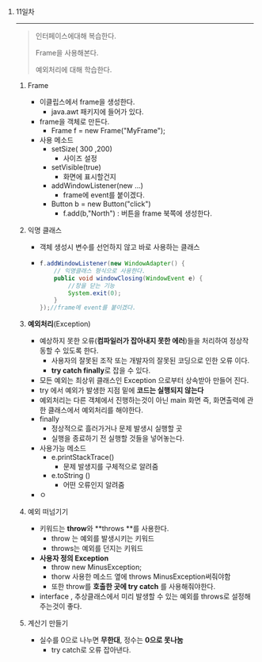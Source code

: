 1. 11일차

   ---

   > 인터페이스에대해 복습한다. 
   >
   > Frame을 사용해본다. 
   >
   > 예외처리에 대해 학습한다. 

   

   1. Frame

      + 이클립스에서 frame을 생성한다. 
        + java.awt 패키지에 들어가 있다. 
      + frame을 객체로 만든다. 
        + Frame f = new Frame("MyFrame");
      + 사용 메소드
        + setSize( 300 ,200) 
          + 사이즈 설정
        + setVisible(true)
          + 화면에 표시할건지 
        + addWindowListener(new ...)
          + frame에 event를 붙이겠다. 
        + Button b = new Button("click")
          + f.add(b,"North") : 버튼을 frame 북쪽에 생성한다. 

   2. 익명 클래스

      + 객체 생성시 변수를 선언하지 않고 바로 사용하는 클래스

      + ```java
        f.addWindowListener(new WindowAdapter() {
            // 익명클래스 형식으로 사용한다. 
            public void windowClosing(WindowEvent e) {
                //창을 닫는 기능
                System.exit(0);
            }
        });//frame에 event를 붙이겠다. 
        
        ```

   3. **예외처리**(Exception)

      + 예상하지 못한 오류(**컴파일러가 잡아내지 못한 에러**)들을 처리하여 정상작동할 수 있도록 한다. 
        + 사용자의 잘못된 조작 또는 개발자의 잘못된 코딩으로 인한 오류 이다.
        + **try catch finally**로 잡을 수 있다. 
      + 모든 예외는 최상위 클래스인 Exception 으로부터 상속받아 만들어 진다.  
      + try 에서 예외가 발생한 지점 밑에 **코드는 실행되지 않는다** 
      + 예외처리는 다른 객체에서 진행하는것이 아닌 main 화면 즉, 화면출력에 관한 클래스에서 예외처리를 해야한다. 
      + finally
        + 정상적으로 흘러가거나 문제 발생시 실행할 곳
        + 실행을 종료하기 전 실행할 것들을 넣어놓는다.  
      + 사용가능 메소드
        + e.printStackTrace() 
          + 문제 발생지를 구체적으로 알려줌 
        + e.toString ()
          + 어떤 오류인지 알려줌 
      + ㅇ

   4. 예외 떠넘기기

      + 키워드는 **throw**와 **throws **를 사용한다. 
        + throw 는 예외를 발생시키는 키워드
        + throws는 예외를 던지는 키워드
      + **사용자 정의 Exception**
        + throw new MinusException;
        + thorw 사용한 메소드 옆에 throws MinusException써줘야함
        + 또한 throw를 **호출한 곳에 try catch** 를 사용해줘야한다. 
      + interface , 추상클래스에서 미리 발생할 수 있는 예외를 throws로 설정해 주는것이 좋다. 

   5. 계산기 만들기 

      + 실수를 0으로 나누면 **무한대**, 정수는 **0으로 못나눔** 
        + try catch로 오류 잡아낸다. 
